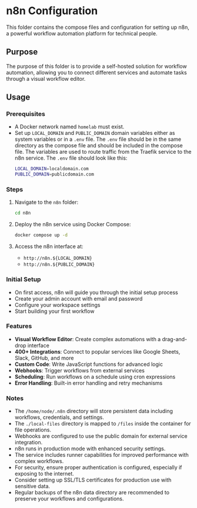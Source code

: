 # n8n Configuration

This folder contains the compose files and configuration for setting up n8n, a powerful workflow automation platform for technical people.

## Purpose

The purpose of this folder is to provide a self-hosted solution for workflow automation, allowing you to connect different services and automate tasks through a visual workflow editor.

## Usage

### Prerequisites
- A Docker network named `homelab` must exist.
- Set up `LOCAL_DOMAIN` and `PUBLIC_DOMAIN` domain variables either as system variables or in a `.env` file. The `.env` file should be in the same directory as the compose file and should be included in the compose file. The variables are used to route traffic from the Traefik service to the n8n service. The `.env` file should look like this:
    ```bash
    LOCAL_DOMAIN=localdomain.com
    PUBLIC_DOMAIN=publicdomain.com
    ```

### Steps
1. Navigate to the `n8n` folder:
    ```bash
    cd n8n
    ```

2. Deploy the n8n service using Docker Compose:
    ```bash
    docker compose up -d
    ```

3. Access the n8n interface at:
    - `http://n8n.${LOCAL_DOMAIN}`
    - `http://n8n.${PUBLIC_DOMAIN}`

### Initial Setup
- On first access, n8n will guide you through the initial setup process
- Create your admin account with email and password
- Configure your workspace settings
- Start building your first workflow

### Features
- **Visual Workflow Editor**: Create complex automations with a drag-and-drop interface
- **400+ Integrations**: Connect to popular services like Google Sheets, Slack, GitHub, and more
- **Custom Code**: Write JavaScript functions for advanced logic
- **Webhooks**: Trigger workflows from external services
- **Scheduling**: Run workflows on a schedule using cron expressions
- **Error Handling**: Built-in error handling and retry mechanisms

### Notes
- The `/home/node/.n8n` directory will store persistent data including workflows, credentials, and settings.
- The `./local-files` directory is mapped to `/files` inside the container for file operations.
- Webhooks are configured to use the public domain for external service integration.
- n8n runs in production mode with enhanced security settings.
- The service includes runner capabilities for improved performance with complex workflows.
- For security, ensure proper authentication is configured, especially if exposing to the internet.
- Consider setting up SSL/TLS certificates for production use with sensitive data.
- Regular backups of the n8n data directory are recommended to preserve your workflows and configurations.
